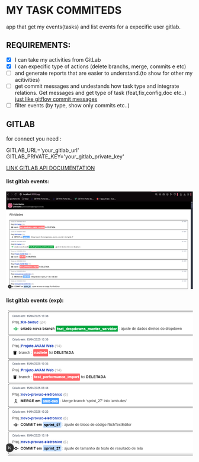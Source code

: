 # MY TASK COMMITEDS
app that get my events(tasks) and list events for a expecific user gitlab.

## REQUIREMENTS:
- [x] I can take my activities from GitLab 
- [x] I can expecific type of actions (delete branchs, merge, commits e etc)
- [ ] and generate reports that are easier to understand.(to show for other my acitivities)
- [ ] get commit messages and undestands how task type and integrate relations. Get messages and get type of task (feat,fix,config,doc etc..) [just like gitflow commit messages](https://dev.to/mochafreddo/mastering-git-commit-message-types-and-git-flow-branch-naming-1lbb)
- [ ] filter events (by type, show only commits etc..)

## GITLAB
for connect you need :

GITLAB_URL='your_gitlab_url'
GITLAB_PRIVATE_KEY='your_gitlab_private_key'

[LINK GITLAB API DOCUMENTATION](
    https://docs.gitlab.com/api/rest/authentication/
)
#### list gitlab events:
<img alt="list gitlab events" src="./doc/cap_listagem_eventos.png">

#### list gitlab events (exp):
<img alt="list gitlab events exo" src="./doc/cap_listagem_eventos_2.png">
